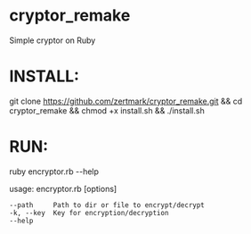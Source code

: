 # cryptor_remake
Simple cryptor on Ruby                                           
# INSTALL:                                                      
git clone https://github.com/zertmark/cryptor_remake.git && cd cryptor_remake && chmod +x install.sh && ./install.sh                                      
# RUN:
ruby encryptor.rb --help

usage: encryptor.rb [options]

    --path     Path to dir or file to encrypt/decrypt
    -k, --key  Key for encryption/decryption
    --help 
